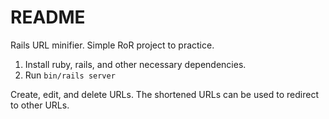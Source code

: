 # README

Rails URL minifier. Simple RoR project to practice.

1. Install ruby, rails, and other necessary dependencies.
2. Run `bin/rails server`

Create, edit, and delete URLs. The shortened URLs can be used to redirect to other URLs.
